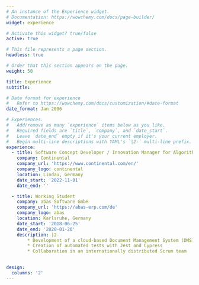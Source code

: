 ```yaml
---
# An instance of the Experience widget.
# Documentation: https://wowchemy.com/docs/page-builder/
widget: experience

# Activate this widget? true/false
active: true

# This file represents a page section.
headless: true

# Order that this section appears on the page.
weight: 50

title: Experience
subtitle:

# Date format for experience
#   Refer to https://wowchemy.com/docs/customization/#date-format
date_format: Jan 2006

# Experiences.
#   Add/remove as many `experience` items below as you like.
#   Required fields are `title`, `company`, and `date_start`.
#   Leave `date_end` empty if it's your current employer.
#   Begin multi-line descriptions with YAML's `|2-` multi-line prefix.
experience:
  - title: Software Concept Developer / Innovation Manager for Algorithms
    company: Continental
    company_url: 'https://www.continental.com/en/'
    company_logo: continental
    location: Lindau, Germany
    date_start: '2022-11-01'
    date_end: ''

  - title: Working Student
    company: abas Software GmbH
    company_url: 'https://abas-erp.com/de'
    company_logo: abas
    location: Karlsruhe, Germany
    date_start: '2018-06-25'
    date_end: '2020-01-20'
    description: |2-
        * Development of a cloud-based Document Management System (DMS) using Polymer, Vue.js, TypeScript, JavaScript, and Amazon Web Services (AWS)
        * Creation of automated tests with Jest and Cypress
        * Collaboration in an internationally distributed Scrum team
        

design:
  columns: '2'
---
```

